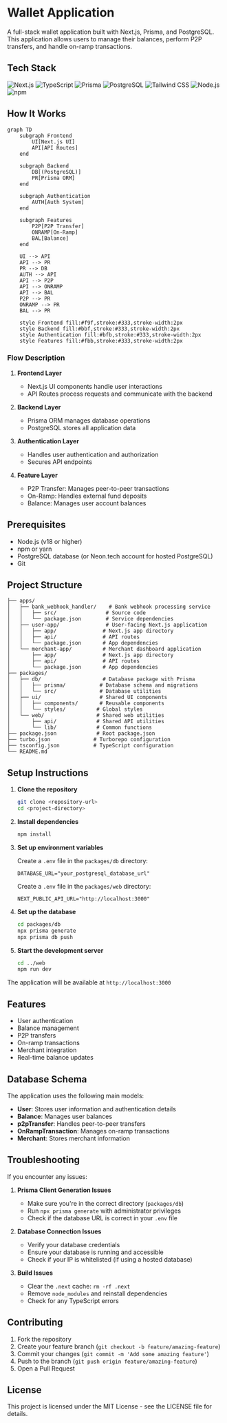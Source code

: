 # Wallet Application

A full-stack wallet application built with Next.js, Prisma, and PostgreSQL. This application allows users to manage their balances, perform P2P transfers, and handle on-ramp transactions.

## Tech Stack

![Next.js](https://img.shields.io/badge/Next.js-13.0-black?logo=next.js&logoColor=white)
![TypeScript](https://img.shields.io/badge/TypeScript-5.0-blue?logo=typescript&logoColor=white)
![Prisma](https://img.shields.io/badge/Prisma-5.0-2D3748?logo=prisma&logoColor=white)
![PostgreSQL](https://img.shields.io/badge/PostgreSQL-15.0-336791?logo=postgresql&logoColor=white)
![Tailwind CSS](https://img.shields.io/badge/Tailwind_CSS-3.0-38B2AC?logo=tailwind-css&logoColor=white)
![Node.js](https://img.shields.io/badge/Node.js-18.0-339933?logo=node.js&logoColor=white)
![npm](https://img.shields.io/badge/npm-9.0-CB3837?logo=npm&logoColor=white)

## How It Works

```mermaid
graph TD
    subgraph Frontend
        UI[Next.js UI]
        API[API Routes]
    end

    subgraph Backend
        DB[(PostgreSQL)]
        PR[Prisma ORM]
    end

    subgraph Authentication
        AUTH[Auth System]
    end

    subgraph Features
        P2P[P2P Transfer]
        ONRAMP[On-Ramp]
        BAL[Balance]
    end

    UI --> API
    API --> PR
    PR --> DB
    AUTH --> API
    API --> P2P
    API --> ONRAMP
    API --> BAL
    P2P --> PR
    ONRAMP --> PR
    BAL --> PR

    style Frontend fill:#f9f,stroke:#333,stroke-width:2px
    style Backend fill:#bbf,stroke:#333,stroke-width:2px
    style Authentication fill:#bfb,stroke:#333,stroke-width:2px
    style Features fill:#fbb,stroke:#333,stroke-width:2px
```

### Flow Description

1. **Frontend Layer**
   - Next.js UI components handle user interactions
   - API Routes process requests and communicate with the backend

2. **Backend Layer**
   - Prisma ORM manages database operations
   - PostgreSQL stores all application data

3. **Authentication Layer**
   - Handles user authentication and authorization
   - Secures API endpoints

4. **Feature Layer**
   - P2P Transfer: Manages peer-to-peer transactions
   - On-Ramp: Handles external fund deposits
   - Balance: Manages user account balances

## Prerequisites

- Node.js (v18 or higher)
- npm or yarn
- PostgreSQL database (or Neon.tech account for hosted PostgreSQL)
- Git

## Project Structure

```
├── apps/
│   ├── bank_webhook_handler/    # Bank webhook processing service
│   │   ├── src/                # Source code
│   │   └── package.json        # Service dependencies
│   ├── user-app/               # User-facing Next.js application
│   │   ├── app/               # Next.js app directory
│   │   ├── api/               # API routes
│   │   └── package.json       # App dependencies
│   └── merchant-app/          # Merchant dashboard application
│       ├── app/               # Next.js app directory
│       ├── api/               # API routes
│       └── package.json       # App dependencies
├── packages/
│   ├── db/                    # Database package with Prisma
│   │   ├── prisma/           # Database schema and migrations
│   │   └── src/              # Database utilities
│   ├── ui/                   # Shared UI components
│   │   ├── components/       # Reusable components
│   │   └── styles/          # Global styles
│   └── web/                 # Shared web utilities
│       ├── api/             # Shared API utilities
│       └── lib/             # Common functions
├── package.json             # Root package.json
├── turbo.json              # Turborepo configuration
├── tsconfig.json           # TypeScript configuration
└── README.md
```

## Setup Instructions

1. **Clone the repository**
   ```bash
   git clone <repository-url>
   cd <project-directory>
   ```

2. **Install dependencies**
   ```bash
   npm install
   ```

3. **Set up environment variables**

   Create a `.env` file in the `packages/db` directory:
   ```
   DATABASE_URL="your_postgresql_database_url"
   ```

   Create a `.env` file in the `packages/web` directory:
   ```
   NEXT_PUBLIC_API_URL="http://localhost:3000"
   ```

4. **Set up the database**
   ```bash
   cd packages/db
   npx prisma generate
   npx prisma db push
   ```

5. **Start the development server**
   ```bash
   cd ../web
   npm run dev
   ```

The application will be available at `http://localhost:3000`

## Features

- User authentication
- Balance management
- P2P transfers
- On-ramp transactions
- Merchant integration
- Real-time balance updates

## Database Schema

The application uses the following main models:

- **User**: Stores user information and authentication details
- **Balance**: Manages user balances
- **p2pTransfer**: Handles peer-to-peer transfers
- **OnRampTransaction**: Manages on-ramp transactions
- **Merchant**: Stores merchant information


## Troubleshooting

If you encounter any issues:

1. **Prisma Client Generation Issues**
   - Make sure you're in the correct directory (`packages/db`)
   - Run `npx prisma generate` with administrator privileges
   - Check if the database URL is correct in your `.env` file

2. **Database Connection Issues**
   - Verify your database credentials
   - Ensure your database is running and accessible
   - Check if your IP is whitelisted (if using a hosted database)

3. **Build Issues**
   - Clear the `.next` cache: `rm -rf .next`
   - Remove `node_modules` and reinstall dependencies
   - Check for any TypeScript errors

## Contributing

1. Fork the repository
2. Create your feature branch (`git checkout -b feature/amazing-feature`)
3. Commit your changes (`git commit -m 'Add some amazing feature'`)
4. Push to the branch (`git push origin feature/amazing-feature`)
5. Open a Pull Request

## License

This project is licensed under the MIT License - see the LICENSE file for details.

